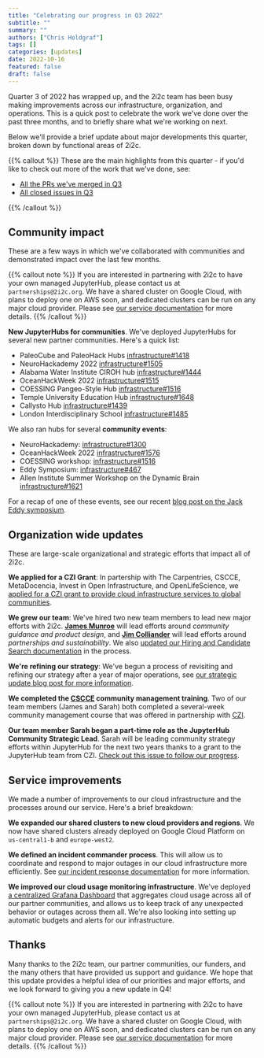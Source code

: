 ```yaml
---
title: "Celebrating our progress in Q3 2022"
subtitle: ""
summary: ""
authors: ["Chris Holdgraf"]
tags: []
categories: [updates]
date: 2022-10-16
featured: false
draft: false
---
```


Quarter 3 of 2022 has wrapped up, and the 2i2c team has been busy making improvements across our infrastructure, organization, and operations.
This is a quick post to celebrate the work we've done over the past three months, and to briefly share what we're working on next.

Below we'll provide a brief update about major developments this quarter, broken down by functional areas of 2i2c.

{{% callout %}}
These are the main highlights from this quarter - if you'd like to check out more of the work that we've done, see:

- [All the PRs we've merged in Q3](https://github.com/pulls?q=is%3Apr+merged%3A2022-07-01..2022-10-01+org%3A2i2c-org+archived%3Afalse+sort%3Aupdated-desc+)
- [All closed issues in Q3](https://github.com/issues?page=4&q=is%3Aissue+closed%3A2022-07-01..2022-10-01+org%3A2i2c-org+sort%3Aupdated-desc)

{{% /callout %}}

## Community impact

These are a few ways in which we've collaborated with communities and demonstrated impact over the last few months.

{{% callout note %}}
If you are interested in partnering with 2i2c to have your own managed JupyterHub, please contact us at `partnerships@2i2c.org`.
We have a shared cluster on Google Cloud, with plans to deploy one on AWS soon, and dedicated clusters can be run on any major cloud provider. Please see [our service documentation](https://docs.2i2c.org/en/latest/about/service/index.html) for more details.
{{% /callout %}}

**New JupyterHubs for communities**. We've deployed JupyterHubs for several new partner communities. Here's a quick list:

- PaleoCube and PaleoHack Hubs [infrastructure#1418](https://github.com/2i2c-org/infrastructure/issues/1418)
- NeuroHackademy 2022 [infrastructure#1505](https://github.com/2i2c-org/infrastructure/issues/1505)
- Alabama Water Institute CIROH hub [infrastructure#1444](https://github.com/2i2c-org/infrastructure/issues/1444)
- OceanHackWeek 2022 [infrastructure#1515](https://github.com/2i2c-org/infrastructure/issues/1515)
- COESSING Pangeo-Style Hub [infrastructure#1516](https://github.com/2i2c-org/infrastructure/issues/1516)
- Temple University Education Hub [infrastructure#1648](https://github.com/2i2c-org/infrastructure/issues/1648)
- Callysto Hub [infrastructure#1439](https://github.com/2i2c-org/infrastructure/issues/)
- London Interdisciplinary School [infrastructure#1485](https://github.com/2i2c-org/infrastructure/issues/1485)

We also ran hubs for several **community events**:

- NeuroHackademy: [infrastructure#1300](https://github.com/2i2c-org/infrastructure/issues/1300)
- OceanHackWeek 2022 [infrastructure#1576](https://github.com/2i2c-org/infrastructure/issues/1576)
- COESSING workshop: [infrastructure#1516](https://github.com/2i2c-org/infrastructure/issues/1516)
- Eddy Symposium: [infrastructure#467](https://github.com/2i2c-org/team-compass/issues/467)
- Allen Institute Summer Workshop on the Dynamic Brain [infrastructure#1621](https://github.com/2i2c-org/infrastructure/issues/1621)

For a recap of one of these events, see our recent [blog post on the Jack Eddy symposium](https://2i2c.org/blog/2022/eddy-symposium-report).

## Organization wide updates

These are large-scale organizational and strategic efforts that impact all of 2i2c.

**We applied for a CZI Grant**: In partership with The Carpentries, CSCCE, MetaDocencia, Invest in Open Infrastructure, and OpenLifeScience, we [applied for a CZI grant to provide cloud infrastructure services to global communities](../czi-global-communities-proposal/index.md).

**We grew our team**: We've hired two new team members to lead new major efforts with 2i2c. [**James Munroe**](https://2i2c.org/author/james-munroe/) will lead efforts around _community guidance and product design_, and [**Jim Colliander**](https://2i2c.org/author/jim-colliander/) will lead efforts around _partnerships and sustainability_. We also [updated our Hiring and Candidate Search documentation](https://github.com/2i2c-org/team-compass/issues/436) in the process.

**We're refining our strategy**: We've begun a process of revisiting and refining our strategy after a year of major operations, see [our strategic update blog post for more information](../strategic-update/index.md).

**We completed the [CSCCE](https://cscce.org) community management training**. Two of our team members (James and Sarah) both completed a several-week community management course that was offered in partnership with [CZI](chanzuckerberg.org).

**Our team member Sarah began a part-time role as the JupyterHub Community Strategic Lead**. Sarah will be leading community strategy efforts within JupyterHub for the next two years thanks to a grant to the JupyterHub team from CZI. [Check out this issue to follow our progress](https://github.com/jupyterhub/team-compass/issues/536).


<!-- 
TODO: Only post this if we get our engineering salary bands questions resolved before this post goes live.

**We are hiring an engineer**: Do you know an open source cloud engineer with experience in Kubernetes and has desire make research and education more impactful, accessible, and delightful? Check out our job ad [at ].
-->

## Service improvements

We made a number of improvements to our cloud infrastructure and the processes around our service.
Here's a brief breakdown:

**We expanded our shared clusters to new cloud providers and regions**. We now have shared clusters already deployed on Google Cloud Platform on `us-central1-b` and `europe-west2`.

**We defined an incident commander process**. This will allow us to coordinate and respond to major outages in our cloud infrastructure more efficiently. See [our incident response documentation](https://team-compass.2i2c.org/en/latest/projects/managed-hubs/incidents.html) for more information.

**We improved our cloud usage monitoring infrastructure**. We've deployed [a centralized Grafana Dashboard](https://github.com/2i2c-org/infrastructure/issues/328) that aggregates cloud usage across all of our partner communities, and allows us to keep track of any unexpected behavior or outages across them all. We're also looking into setting up automatic budgets and alerts for our infrastructure.

## Thanks

Many thanks to the 2i2c team, our partner communities, our funders, and the many others that have provided us support and guidance. We hope that this update provides a helpful idea of our priorities and major efforts, and we look forward to giving you a new update in Q4!

{{% callout note %}}
If you are interested in partnering with 2i2c to have your own managed JupyterHub, please contact us at `partnerships@2i2c.org`.
We have a shared cluster on Google Cloud, with plans to deploy one on AWS soon, and dedicated clusters can be run on any major cloud provider. Please see [our service documentation](https://docs.2i2c.org/en/latest/about/service/index.html) for more details.
{{% /callout %}}